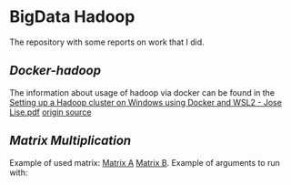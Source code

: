 # BigData Hadoop

The repository with some reports on work that I did.

## *Docker-hadoop*
The information about usage of hadoop via docker can be found in the [Setting up a Hadoop cluster on Windows using Docker and WSL2 - Jose Lise.pdf](https://github.com/MikLay/Hadoop/blob/main/Setting%20up%20a%20Hadoop%20cluster%20on%20Windows%20using%20Docker%20and%20WSL2%20-%20Jos%C3%A9%20Lise.pdf) [origin source](https://cjlise.github.io/hadoop-spark/Setup-Hadoop-Cluster/) 

## *Matrix Multiplication*

Example of used matrix: [Matrix A](https://github.com/MikLay/Hadoop/blob/main/HadoopLabs/input/A.txt) [Matrix B](https://github.com/MikLay/Hadoop/blob/main/HadoopLabs/input/B.txt). 
Example of arguments to run with:  
